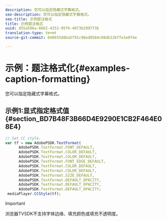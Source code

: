 ```yaml
---
description: 您可以指定隐藏式字幕格式。
seo-description: 您可以指定隐藏式字幕格式。
seo-title: 示例题注格式
title: 示例题注格式
uuid: d55a506a-6662-4252-95f6-4073b2997f3b
translation-type: tm+mt
source-git-commit: 040655d8ba5f91c98ed0584c08db226ffe1e0f4e

---
```



# 示例：题注格式化{#examples-caption-formatting}

您可以指定隐藏式字幕格式。

## 示例1:显式指定格式值 {#section_BD7B48F3B66D4E9290E1CB2F464E08E4}

```js
// Set CC style. 
var tf = new AdobePSDK.TextFormat( 
      AdobePSDK.TextFormat.FONT_DEFAULT, 
      AdobePSDK.TextFormat.COLOR_DEFAULT, 
      AdobePSDK.TextFormat.COLOR_DEFAULT, 
      AdobePSDK.TextFormat.FONT_EDGE_DEFAULT, 
      AdobePSDK.TextFormat.COLOR_DEFAULT, 
      AdobePSDK.TextFormat.COLOR_DEFAULT, 
      AdobePSDK.TextFormat.SIZE_DEFAULT, 
      AdobePSDK.TextFormat.DEFAULT_OPACITY, 
      AdobePSDK.TextFormat.DEFAULT_OPACITY, 
      AdobePSDK.TextFormat.DEFAULT_OPACITY; 
 mediaPlayer.CCStyle(tf);
```

>[!IMPORTANT]
>
>浏览器TVSDK不支持字体边缘、填充颜色或填充不透明度。

